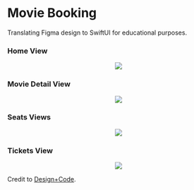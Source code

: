 # Movie Booking

Translating Figma design to SwiftUI for educational purposes.
<br>

### Home View

<p align="center">
  <img src="https://github.com/DustinTrinh/iOS_Applications_Completion/blob/main/MovieBooking/DemoImg/home.png" />
</p>

### Movie Detail View

<p align="center">
  <img src="https://github.com/DustinTrinh/iOS_Applications_Completion/blob/main/MovieBooking/DemoImg/movieDetail.png" />
</p>

### Seats Views

<p align="center">
  <img src="https://github.com/DustinTrinh/iOS_Applications_Completion/blob/main/MovieBooking/DemoImg/seatsView.png" />
</p>

### Tickets View

<p align="center">
  <img src="https://github.com/DustinTrinh/iOS_Applications_Completion/blob/main/MovieBooking/DemoImg/tickets.png" />
</p>


Credit to [Design+Code](https://designcode.io/).
